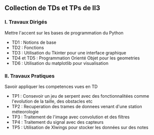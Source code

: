 ## Collection de TDs et TPs de II3

### I.  Travaux Dirigés
Mettre l'accent sur les bases de programmation du Python
- TD1 : Notions de base
- TD2 : Fonctions
- TD3 : Utilisation du Tkinter pour une interface graphique
- TD4 et TD5 : Programmation Orienté Objet pour les geometries
- TD6 : Utilisation du matplotlib pour visualisation

### II. Travaux Pratiques
Savoir appliquer les competences vues en TD
- TP1 : Consevoir un jeu de serpent avec des fonctionnalitées comme l'evolution de la taille, des obstacles etc
- TP2 : Recuperation des trames de donnees venant d'une station méteorologie
- TP3 : Traitement de l'image avec convolution et des filtres
- TP4 : Traitement du signal avec des capteurs
- TP5 : Utilisation de Xlwings pour stocker les données sur des notes 
